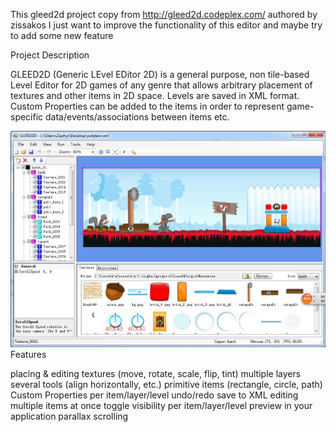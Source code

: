 This gleed2d project copy from http://gleed2d.codeplex.com/ authored by zissakos
I just want to improve the functionality of this editor and maybe try to add some new feature

Project Description

GLEED2D (Generic LEvel EDitor 2D) is a general purpose, non tile-based Level Editor for 2D games of any genre that allows arbitrary placement of textures and other items in 2D space. Levels are saved in XML format. Custom Properties can be added to the items in order to represent game-specific data/events/associations between items etc. 

![image](https://github.com/hzl2928963/rawForGithub/blob/master/Gleed2D_win.PNG)
Features

placing & editing textures (move, rotate, scale, flip, tint)
multiple layers
several tools (align horizontally, etc.)
primitive items (rectangle, circle, path)
Custom Properties per item/layer/level
undo/redo
save to XML
editing multiple items at once
toggle visibility per item/layer/level
preview in your application
parallax scrolling